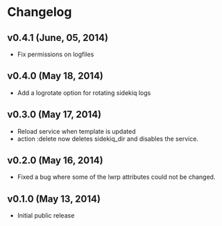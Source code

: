 # Changelog

## v0.4.1 (June, 05, 2014)

* Fix permissions on logfiles

## v0.4.0 (May 18, 2014)

* Add a logrotate option for rotating sidekiq logs

## v0.3.0 (May 17, 2014)

* Reload service when template is updated
* action :delete now deletes sidekiq_dir and disables the service.

## v0.2.0 (May 16, 2014)

* Fixed a bug where some of the lwrp attributes could not be changed.

## v0.1.0 (May 13, 2014)

* Initial public release
